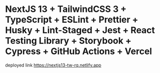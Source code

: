 # NextJS 13 + TailwindCSS 3 + TypeScript + ESLint + Prettier + Husky + Lint-Staged + Jest + React Testing Library + Storybook + Cypress + GitHub Actions + Vercel

deployed link <https://nextjs13-tw-rq.netlify.app>
